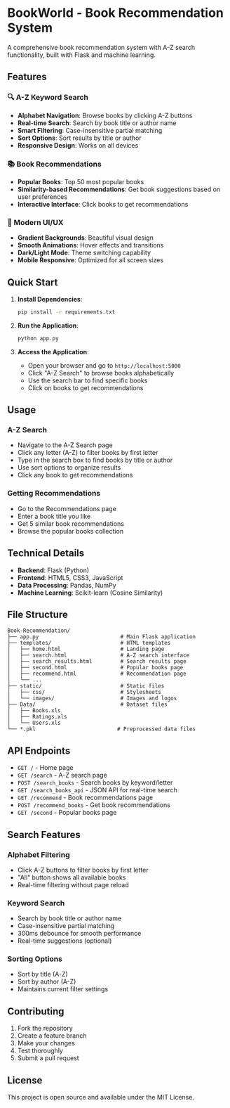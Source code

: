 # BookWorld - Book Recommendation System

A comprehensive book recommendation system with A-Z search functionality, built with Flask and machine learning.

## Features

### 🔍 A-Z Keyword Search
- **Alphabet Navigation**: Browse books by clicking A-Z buttons
- **Real-time Search**: Search by book title or author name
- **Smart Filtering**: Case-insensitive partial matching
- **Sort Options**: Sort results by title or author
- **Responsive Design**: Works on all devices

### 📚 Book Recommendations
- **Popular Books**: Top 50 most popular books
- **Similarity-based Recommendations**: Get book suggestions based on user preferences
- **Interactive Interface**: Click books to get recommendations

### 🎨 Modern UI/UX
- **Gradient Backgrounds**: Beautiful visual design
- **Smooth Animations**: Hover effects and transitions
- **Dark/Light Mode**: Theme switching capability
- **Mobile Responsive**: Optimized for all screen sizes

## Quick Start

1. **Install Dependencies**:
   ```bash
   pip install -r requirements.txt
   ```

2. **Run the Application**:
   ```bash
   python app.py
   ```

3. **Access the Application**:
   - Open your browser and go to `http://localhost:5000`
   - Click "A-Z Search" to browse books alphabetically
   - Use the search bar to find specific books
   - Click on books to get recommendations

## Usage

### A-Z Search
- Navigate to the A-Z Search page
- Click any letter (A-Z) to filter books by first letter
- Type in the search box to find books by title or author
- Use sort options to organize results
- Click any book to get recommendations

### Getting Recommendations
- Go to the Recommendations page
- Enter a book title you like
- Get 5 similar book recommendations
- Browse the popular books collection

## Technical Details

- **Backend**: Flask (Python)
- **Frontend**: HTML5, CSS3, JavaScript
- **Data Processing**: Pandas, NumPy
- **Machine Learning**: Scikit-learn (Cosine Similarity)

## File Structure

```
Book-Recommendation/
├── app.py                          # Main Flask application
├── templates/                      # HTML templates
│   ├── home.html                   # Landing page
│   ├── search.html                 # A-Z search interface
│   ├── search_results.html         # Search results page
│   ├── second.html                 # Popular books page
│   ├── recommend.html              # Recommendation page
│   └── ...
├── static/                         # Static files
│   ├── css/                        # Stylesheets
│   └── images/                     # Images and logos
├── Data/                           # Dataset files
│   ├── Books.xls
│   ├── Ratings.xls
│   └── Users.xls
└── *.pkl                          # Preprocessed data files
```

## API Endpoints

- `GET /` - Home page
- `GET /search` - A-Z search page
- `POST /search_books` - Search books by keyword/letter
- `GET /search_books_api` - JSON API for real-time search
- `GET /recommend` - Book recommendations page
- `POST /recommend_books` - Get book recommendations
- `GET /second` - Popular books page

## Search Features

### Alphabet Filtering
- Click A-Z buttons to filter books by first letter
- "All" button shows all available books
- Real-time filtering without page reload

### Keyword Search
- Search by book title or author name
- Case-insensitive partial matching
- 300ms debounce for smooth performance
- Real-time suggestions (optional)

### Sorting Options
- Sort by title (A-Z)
- Sort by author (A-Z)
- Maintains current filter settings

## Contributing

1. Fork the repository
2. Create a feature branch
3. Make your changes
4. Test thoroughly
5. Submit a pull request

## License

This project is open source and available under the MIT License.
#
